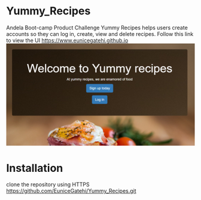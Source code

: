 # Yummy_Recipes
Andela Boot-camp Product Challenge
Yummy Recipes helps users create accounts so they can log in, create, view and delete recipes. 
Follow this link to view the UI https://www.eunicegatehi.github.io
![image](Designs/Readme_image/home.PNG)
# Installation
clone the repository using
 HTTPS https://github.com/EuniceGatehi/Yummy_Recipes.git

